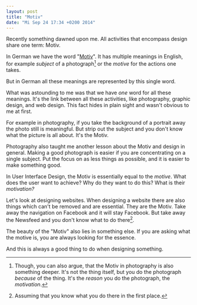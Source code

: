 ```yaml
---
layout: post
title: "Motiv"
date: "Mi Sep 24 17:34 +0200 2014"
---
```


Recently something dawned upon me. All activities that encompass
design share one term: Motiv.

In German we have the word "[Motiv](https://translate.google.com/#de/en/Motiv)". It has multiple meanings in English, for
example _subject_ of a photograph[^subject] or the _motive_ for the actions one takes.

But in German all these meanings are represented by this single word.

What was astounding to me was that we have _one_ word for all these meanings. It's
the link between all these activities, like photography, graphic design, and web
design. This fact hides in plain sight and wasn't obvious to me at first.

For example in photography, if you take the background of a portrait away the photo still is meaningful. But strip out the subject and you don't know what the picture is all about. It's the Motiv.

Photography also taught me another lesson about the Motiv and design in general.
Making a good photograph is easier if you are concentrating on a single subject. Put the focus on as less things as possible, and it is easier to make something good.

In User Interface Design, the Motiv is essentially equal to the _motive_. What does the user want to achieve? Why do they want to do this? What is their _motivation?_

Let's look at designing websites. When designing a website there are also things which can't be removed and are essential. They are the Motiv.
Take away the navigation on Facebook and it will stay Facebook. But take
away the Newsfeed and you don't know what to do there[^facebook].

The beauty of the "Motiv" also lies in something else. If you are asking what
the motive is, you are always looking for the essence.

And this is always a good thing to do when designing something.

[^facebook]: Assuming that you know what you do there in the first place.
[^subject]:
    Though, you can also argue, that the Motiv in photography is also
    something deeper. It's not the thing itself, but you do the photograph
    _because_ of the thing. It's the _reason_ you do the photograph, the _motivation_.

